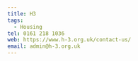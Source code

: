 ```yaml
---
title: H3
tags:
  - Housing
tel: 0161 218 1036
web: https://www.h-3.org.uk/contact-us/
email: admin@h-3.org.uk
---
```

